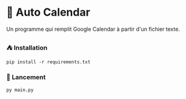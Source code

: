 # 📅 Auto Calendar
Un programme qui remplit Google Calendar à partir d'un fichier texte.

### ⛺ Installation
`pip install -r requirements.txt`

### 🚀 Lancement
`py main.py`